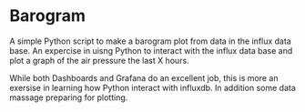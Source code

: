 
# Barogram

A simple Python script to make a barogram plot from data in the influx data base. An expercise in uisng Python to
interact with the influx data base and plot a graph of the air pressure the last X hours.

While both Dashboards and Grafana do an excellent job, this is more an exersise in learning how Python interact with influxdb. 
In addition some data massage preparing for plotting.
